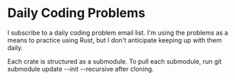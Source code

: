 # Daily Coding Problems

I subscribe to a daily coding problem email list. I'm using the problems as a means to practice using Rust, but I don't anticipate keeping up with them daily.

Each crate is structured as a submodule. To pull each submodule, run git submodule update --init --recursive after cloning.